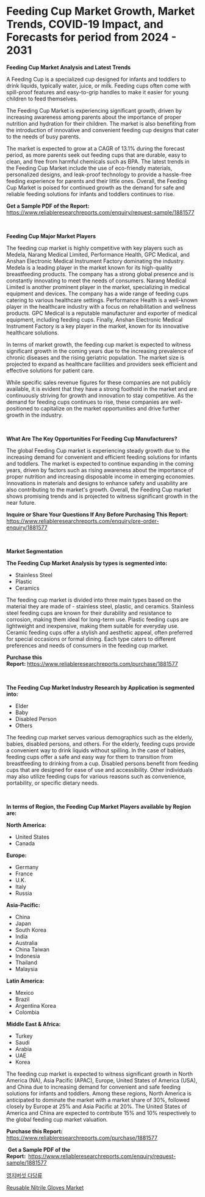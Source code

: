 <p><h1>Feeding Cup Market Growth, Market Trends, COVID-19 Impact, and Forecasts for period from 2024 - 2031</h1></p><p><strong>Feeding Cup Market Analysis and Latest Trends</strong></p>
<p><p>A Feeding Cup is a specialized cup designed for infants and toddlers to drink liquids, typically water, juice, or milk. Feeding cups often come with spill-proof features and easy-to-grip handles to make it easier for young children to feed themselves.</p><p>The Feeding Cup Market is experiencing significant growth, driven by increasing awareness among parents about the importance of proper nutrition and hydration for their children. The market is also benefiting from the introduction of innovative and convenient feeding cup designs that cater to the needs of busy parents.</p><p>The market is expected to grow at a CAGR of 13.1% during the forecast period, as more parents seek out feeding cups that are durable, easy to clean, and free from harmful chemicals such as BPA. The latest trends in the Feeding Cup Market include the use of eco-friendly materials, personalized designs, and leak-proof technology to provide a hassle-free feeding experience for parents and their little ones. Overall, the Feeding Cup Market is poised for continued growth as the demand for safe and reliable feeding solutions for infants and toddlers continues to rise.</p></p>
<p><strong>Get a Sample PDF of the Report:&nbsp;</strong> <a href="https://www.reliableresearchreports.com/enquiry/request-sample/1881577">https://www.reliableresearchreports.com/enquiry/request-sample/1881577</a></p>
<p>&nbsp;</p>
<p><strong>Feeding Cup Major Market Players</strong></p>
<p><p>The feeding cup market is highly competitive with key players such as Medela, Narang Medical Limited, Performance Health, GPC Medical, and Anshan Electronic Medical Instrument Factory dominating the industry. Medela is a leading player in the market known for its high-quality breastfeeding products. The company has a strong global presence and is constantly innovating to meet the needs of consumers. Narang Medical Limited is another prominent player in the market, specializing in medical equipment and devices. The company has a wide range of feeding cups catering to various healthcare settings. Performance Health is a well-known player in the healthcare industry with a focus on rehabilitation and wellness products. GPC Medical is a reputable manufacturer and exporter of medical equipment, including feeding cups. Finally, Anshan Electronic Medical Instrument Factory is a key player in the market, known for its innovative healthcare solutions.</p><p>In terms of market growth, the feeding cup market is expected to witness significant growth in the coming years due to the increasing prevalence of chronic diseases and the rising geriatric population. The market size is projected to expand as healthcare facilities and providers seek efficient and effective solutions for patient care.</p><p>While specific sales revenue figures for these companies are not publicly available, it is evident that they have a strong foothold in the market and are continuously striving for growth and innovation to stay competitive. As the demand for feeding cups continues to rise, these companies are well-positioned to capitalize on the market opportunities and drive further growth in the industry.</p></p>
<p>&nbsp;</p>
<p><strong>What Are The Key Opportunities For Feeding Cup Manufacturers?</strong></p>
<p><p>The global Feeding Cup market is experiencing steady growth due to the increasing demand for convenient and efficient feeding solutions for infants and toddlers. The market is expected to continue expanding in the coming years, driven by factors such as rising awareness about the importance of proper nutrition and increasing disposable income in emerging economies. Innovations in materials and designs to enhance safety and usability are also contributing to the market's growth. Overall, the Feeding Cup market shows promising trends and is projected to witness significant growth in the near future.</p></p>
<p><strong>Inquire or Share Your Questions If Any Before Purchasing This Report:</strong> <a href="https://www.reliableresearchreports.com/enquiry/pre-order-enquiry/1881577">https://www.reliableresearchreports.com/enquiry/pre-order-enquiry/1881577</a></p>
<p>&nbsp;</p>
<p><strong>Market Segmentation</strong></p>
<p><strong>The Feeding Cup Market Analysis by types is segmented into:</strong></p>
<p><ul><li>Stainless Steel</li><li>Plastic</li><li>Ceramics</li></ul></p>
<p><p>The feeding cup market is divided into three main types based on the material they are made of - stainless steel, plastic, and ceramics. Stainless steel feeding cups are known for their durability and resistance to corrosion, making them ideal for long-term use. Plastic feeding cups are lightweight and inexpensive, making them suitable for everyday use. Ceramic feeding cups offer a stylish and aesthetic appeal, often preferred for special occasions or formal dining. Each type caters to different preferences and needs of consumers in the feeding cup market.</p></p>
<p><strong>Purchase this Report:&nbsp;</strong><a href="https://www.reliableresearchreports.com/purchase/1881577">https://www.reliableresearchreports.com/purchase/1881577</a></p>
<p>&nbsp;</p>
<p><strong>The Feeding Cup Market Industry Research by Application is segmented into:</strong></p>
<p><ul><li>Elder</li><li>Baby</li><li>Disabled Person</li><li>Others</li></ul></p>
<p><p>The feeding cup market serves various demographics such as the elderly, babies, disabled persons, and others. For the elderly, feeding cups provide a convenient way to drink liquids without spilling. In the case of babies, feeding cups offer a safe and easy way for them to transition from breastfeeding to drinking from a cup. Disabled persons benefit from feeding cups that are designed for ease of use and accessibility. Other individuals may also utilize feeding cups for various reasons such as convenience, portability, or specific dietary needs.</p></p>
<p>&nbsp;</p>
<p><strong>In terms of Region, the Feeding Cup Market Players available by Region are:</strong></p>
<p>
    <p> <strong> North America: </strong>
        <ul>
            <li>United States</li>
            <li>Canada</li>
        </ul>
        </p> 
    <p> <strong> Europe: </strong>
        <ul>
            <li>Germany</li>
            <li>France</li>
            <li>U.K.</li>
            <li>Italy</li>
            <li>Russia</li>
        </ul>
        </p> 
    <p> <strong> Asia-Pacific: </strong>
        <ul>
            <li>China</li>
            <li>Japan</li>
            <li>South Korea</li>
            <li>India</li>
            <li>Australia</li>
            <li>China Taiwan</li>
            <li>Indonesia</li>
            <li>Thailand</li>
            <li>Malaysia</li>
        </ul>
        </p> 
    <p> <strong> Latin America: </strong>
        <ul>
            <li>Mexico</li>
            <li>Brazil</li>
            <li>Argentina Korea</li>
            <li>Colombia</li>
        </ul>
        </p> 
    <p> <strong> Middle East & Africa: </strong>
        <ul>
            <li>Turkey</li>
            <li>Saudi</li>
            <li>Arabia</li>
            <li>UAE</li>
            <li>Korea</li>
        </ul>
    </p>
    </p>
<p><p>The feeding cup market is expected to witness significant growth in North America (NA), Asia Pacific (APAC), Europe, United States of America (USA), and China due to increasing demand for convenient and safe feeding solutions for infants and toddlers. Among these regions, North America is anticipated to dominate the market with a market share of 30%, followed closely by Europe at 25% and Asia Pacific at 20%. The United States of America and China are expected to contribute 15% and 10% respectively to the global feeding cup market valuation.</p></p>
<p><strong>Purchase this Report: </strong><a href="https://www.reliableresearchreports.com/purchase/1881577">https://www.reliableresearchreports.com/purchase/1881577</a></p>
<p>&nbsp;<strong>Get a Sample PDF of the Report:&nbsp;&nbsp;</strong><a href="https://www.reliableresearchreports.com/enquiry/request-sample/1881577">https://www.reliableresearchreports.com/enquiry/request-sample/1881577</a></p>
<p><strong></strong></p>
<p><p><a href="https://medium.com/@christorpherpfannerstill5436/%EA%B0%90%EB%8D%94%EB%A7%88-%EB%A3%A8%EC%8B%9C%EB%8D%A4-%EB%8B%A4%EB%8B%B9%EB%A5%98-%EC%8B%9C%EC%9E%A5%EC%9D%80-%EC%8B%9C%EC%9E%A5-%EC%A0%90%EC%9C%A0%EC%9C%A8-%EC%8B%9C%EC%9E%A5-%EB%8F%99%ED%96%A5-%EB%B0%8F-%EC%8B%9C%EC%9E%A5-%EC%84%B1%EC%9E%A5%EC%97%90-%EB%8C%80%ED%95%9C-%EC%A0%95%EB%B3%B4%EB%A5%BC-%EC%A0%9C%EA%B3%B5%ED%95%A9%EB%8B%88%EB%8B%A4-7478c4951b2d">영지버섯 다당류</a></p><p><a href="https://github.com/sofayahoo2023/Market-Research-Report-List-3/blob/main/reusable-nitrile-gloves-market.md">Reusable Nitrile Gloves Market</a></p></p>